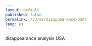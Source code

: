 ```yaml
---
layout: default
published: false
permalink: /v3/es/disappearance/USA/
lang: es
---
```


disappearance analysis USA
